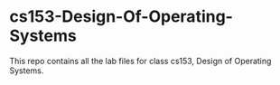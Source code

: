 # cs153-Design-Of-Operating-Systems
This repo contains all the lab files for class cs153, Design of Operating Systems.
